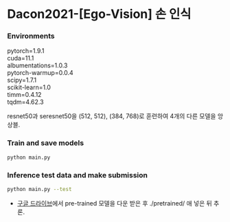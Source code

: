 # Dacon2021-[Ego-Vision] 손 인식

### Environments
pytorch=1.9.1\
cuda=11.1\
albumentations=1.0.3\
pytorch-warmup=0.0.4\
scipy=1.7.1\
scikit-learn=1.0\
timm=0.4.12\
tqdm=4.62.3


resnet50과 seresnet50을 (512, 512), (384, 768)로 훈련하여 4개의 다른 모델을 앙상블.

### Train and save models
```bash
python main.py
```

### Inference test data and make submission
```bash
python main.py --test
```

* [구글 드라이브](https://drive.google.com/drive/folders/1DF78Y855yCuZ0V21JEI6qkcya4VyOzjl)에서 pre-trained 모델을 다운 받은 후
./pretrained/ 애 넣은 뒤 추론.
